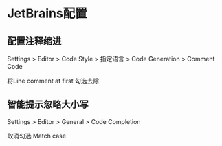 # JetBrains配置

## 配置注释缩进

Settings > Editor > Code Style > 指定语言 > Code Generation > Comment Code

将Line comment at first 勾选去除

## 智能提示忽略大小写

Settings > Editor > General > Code Completion

取消勾选 Match case
